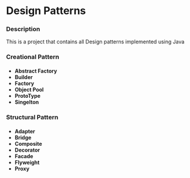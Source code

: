 <h1> Design Patterns </h1>


<h3> Description  </h3>

<p>
 This is a project that contains all Design patterns implemented using Java
</p>

<h3> Creational Pattern </h3>

<h4>
    <ul>
      <li>Abstract Factory</li>
      <li>Builder</li>
      <li>Factory</li>
      <li>Object Pool</li>
      <li>ProtoType</li>
      <li>Singelton</li>
    </ul>
</h4>

<h3> Structural Pattern </h3>

<h4>
    <ul>
      <li>Adapter</li>
      <li>Bridge</li>
      <li>Composite</li>
      <li>Decorator</li>
      <li>Facade</li>
      <li>Flyweight</li>
      <li>Proxy</li>
    </ul>
</h4>


















